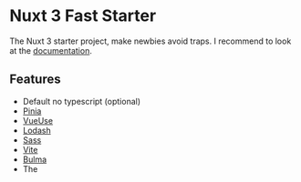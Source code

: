 # Nuxt 3 Fast Starter
The Nuxt 3 starter project, make newbies avoid traps.
I recommend to look at the [documentation](https://v3.nuxtjs.org).

## Features

- Default no typescript (optional)
- [Pinia](https://pinia.vuejs.org/)
- [VueUse](https://vueuse.org/)
- [Lodash](https://lodash.com/)
- [Sass](https://sass-lang.com/)
- [Vite](https://vitejs.dev/)
- [Bulma](https://bulma.io/)
- The <script setup> syntax
- Modal Support (See the example in pages/index.vue)

## Setup

Make sure to install the dependencies.
Don't use **npm**!
And use the latest version of NodeJS!

```bash
yarn install
```

## Development

Start the development server on http://localhost:3000

```bash
yarn dev
```

## Production

Build the application for production:

```bash
yarn build
```

Checkout the [deployment documentation](https://v3.nuxtjs.org/docs/deployment).
